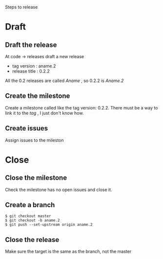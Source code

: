 Steps to release

# Draft

## Draft the release

At code -> releases draft a new release


 * tag version : aname.2
 * release title : 0.2.2

All the 0.2 releases are called _Aname_ , so 0.2.2 is _Aname.2_

## Create the milestone

Create a milestone called like the tag version: 0.2.2. There must be a way to link it to the _tag_ , I just don't know how.

## Create issues

Assign issues to the mileston

# Close

## Close the milestone

Check the milestone has no open issues and close it.

## Create a branch

    $ git checkout master
    $ git checkout -b aname.2
    $ git push --set-upstream origin aname.2

## Close the release

Make sure the target is the same as the branch, not the master
